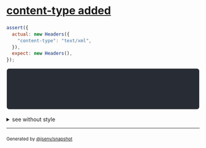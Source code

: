 # [content-type added](../../headers.test.js#L5)

```js
assert({
  actual: new Headers({
    "content-type": "text/xml",
  }),
  expect: new Headers(),
});
```

![img](throw.svg)

<details>
  <summary>see without style</summary>

```console
AssertionError: actual and expect are different

actual: Headers(
  "content-type" => "text/xml",
)
expect: Headers()
```

</details>


---

<sub>
  Generated by <a href="https://github.com/jsenv/core/tree/main/packages/independent/snapshot">@jsenv/snapshot</a>
</sub>
